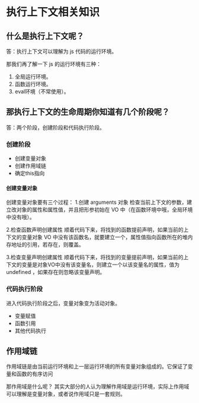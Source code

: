 # 执行上下文相关知识

## 什么是执行上下文呢？
答：执行上下文可以理解为 js 代码的运行环境。

那我们再了解一下 js 的运行环境有三种：

1. 全局运行环境。
2. 函数运行环境。
3. eval环境（不常使用）。

## 那执行上下文的生命周期你知道有几个阶段呢？
答：两个阶段，创建阶段和代码执行阶段。

### 创建阶段

- 创建变量对象
- 创建作用域链
- 确定this指向

#### 创建变量对象

创建变量对象要有三个过程：
1.创建 arguments 对象
检查当前上下文的参数，建立改对象的属性和属性值，并且把形参初始在 VO 中（在函数环境中哦，全局环境中没有哦）。

2.检查函数声明创建属性
顺着代码下来，将找到的函数提前声明，如果当前的上下文的变量对象 VO 中没有该函数名，就要建立一个，属性值指向函数所在的堆内存地址的引用，若存在，则覆盖。

3.检查变量声明创建属性
顺着代码下来，将找到的变量提前声明，如果当前的上下文的变量是对象VO中没有该变量名，则建立一个以该变量名的属性，值为 undefined ，如果存在则忽略该变量声明。

### 代码执行阶段
进入代码执行阶段之后，变量对象变为活动对象。

- 变量赋值
- 函数引用
- 其他代码执行


## 作用域链
作用域链是由当前运行环境和上一层运行环境的所有变量对象组成的。它保证了变量和函数的有序访问

那作用域是什么呢？
其实大部分的人认为理解作用域是运行环境，实际上作用域可以理解是变量对象，或者说作用域只是一套规则。
